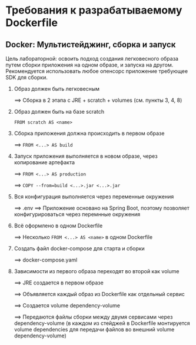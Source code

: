# Требования к разрабатываемому Dockerfile

## Docker: Мультистейджинг, сборка и запуск

Цель лабораторной: освоить подход создания легковесного образа путем сборки приложения на одном образе, и запуска на другом. Рекомендуется использовать любое опенсорс приложение требующее SDK для сборки.

1. Образ должен быть легковесным

    ==> Сборка в 2 этапа с JRE + scratch + volumes (см. пункты 3, 4, 8)

2. Образ должен быть на базе scratch

    `FROM scratch AS <name>`

3. Сборка приложения должна происходить в первом образе

    ==> `FROM <...> AS build`

4. Запуск приложения выполняется в новом образе, через копирование артефакта

    ==> `FROM <...> AS production`

    ==> `COPY --from=build <...>.jar <...>.jar`

5. Вся конфигурация выполняется через переменные окружения

    ==> .env
    ==> Приложение основано на Spring Boot, поэтому позволяет конфигурироваться через перемнные окружения

6. Всё оформлено в одном Dockerfile

    ==> Несколько `FROM <...> AS <name>` в одном Dockerfile

7. Создать файл docker-compose для старта и сборки

    ==> docker-compose.yaml

8. Зависимости из первого образа переходят во второй как volume

    ==> JRE создается в первом образе

    ==> Объявляется каждый образ из Dockerfile как отдельный сервис

    ==> Создается volume dependency-volume

    ==> Передаются файлы сборки между двумя сервисами через dependency-volume (в каждом из стейджей в Dockerfile монтируется volume dependencies для передачи файлов во внешний volume dependency-volume)
